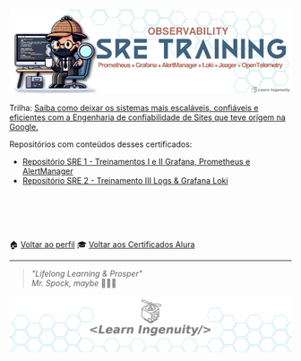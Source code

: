 <a id="header"></a>



<div align="center">
<a href="#header">
    <img src="header.png">
</a>
</div>

Trilha: [Saiba como deixar os sistemas mais escaláveis, confiáveis e eficientes com a Engenharia de confiabilidade de Sites que teve origem na Google.](https://cursos.alura.com.br/formacao-sre)

Repositórios com conteúdos desses certificados:
- [Repositório SRE 1 - Treinamentos I e II Grafana, Prometheus e AlertManager](https://github.com/jtonynet/prometheus-grafana)
- [Repositório SRE 2 - Treinamento III Logs & Grafana Loki](https://github.com/jtonynet/observability-logs)

<br/>
<br/>
<br/>
<br/>

🏠 [Voltar ao perfil](https://github.com/jtonynet) 🎓 [Voltar aos Certificados Alura](../)

---

<a id="footer"></a>

>  _"Lifelong Learning & Prosper"_
> <br/> 
>  _Mr. Spock, maybe_   🖖🏾🚀

<div align="center">
<a href="#footer">
    <img src="./../../../assets/images/layout/footer_learn_ingenuity_bg_hexagonal.png">
</a>
</div>